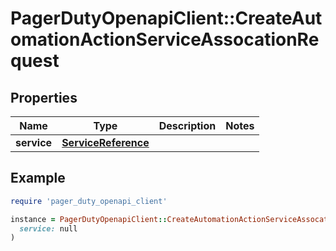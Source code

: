 # PagerDutyOpenapiClient::CreateAutomationActionServiceAssocationRequest

## Properties

| Name | Type | Description | Notes |
| ---- | ---- | ----------- | ----- |
| **service** | [**ServiceReference**](ServiceReference.md) |  |  |

## Example

```ruby
require 'pager_duty_openapi_client'

instance = PagerDutyOpenapiClient::CreateAutomationActionServiceAssocationRequest.new(
  service: null
)
```

